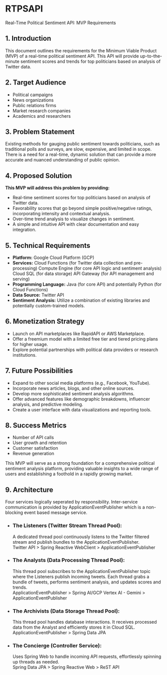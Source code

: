 # RTPSAPI
Real-Time Political Sentiment API: MVP Requirements

## 1. Introduction

This document outlines the requirements for the Minimum Viable Product (MVP) of a real-time political sentiment API. This API will provide up-to-the-minute sentiment scores and trends for top politicians based on analysis of Twitter data.

## 2. Target Audience

- Political campaigns
- News organizations
- Public relations firms
- Market research companies
- Academics and researchers  

## 3. Problem Statement

Existing methods for gauging public sentiment towards politicians, such as traditional polls and surveys, are slow, expensive, and limited in scope. There is a need for a real-time, dynamic solution that can provide a more accurate and nuanced understanding of public opinion.

## 4. Proposed Solution

**This MVP will address this problem by providing:**

- Real-time sentiment scores for top politicians based on analysis of Twitter data.
- Favorability scores that go beyond simple positive/negative ratings, incorporating intensity and contextual analysis.
- Over-time trend analysis to visualize changes in sentiment.
- A simple and intuitive API with clear documentation and easy integration.  

## 5. Technical Requirements

- **Platform:** Google Cloud Platform (GCP)  
- **Services:** Cloud Functions (for Twitter data collection and pre-processing) Compute Engine (for core API logic and sentiment analysis) Cloud SQL (for data storage) API Gateway (for API management and serving)  
- **Programming Language:** Java (for core API) and potentially Python (for Cloud Functions)
- **Data Source:** Twitter API  
- **Sentiment Analysis:** Utilize a combination of existing libraries and potentially custom-trained models.  

## 6. Monetization Strategy

- Launch on API marketplaces like RapidAPI or AWS Marketplace.
- Offer a freemium model with a limited free tier and tiered pricing plans for higher usage.
- Explore potential partnerships with political data providers or research institutions.  

## 7. Future Possibilities

- Expand to other social media platforms (e.g., Facebook, YouTube).
- Incorporate news articles, blogs, and other online sources.
- Develop more sophisticated sentiment analysis algorithms.
- Offer advanced features like demographic breakdowns, influencer analysis, and predictive modeling.
- Create a user interface with data visualizations and reporting tools.  

## 8. Success Metrics

- Number of API calls
- User growth and retention
- Customer satisfaction
- Revenue generation

This MVP will serve as a strong foundation for a comprehensive political sentiment analysis platform, providing valuable insights to a wide range of users and establishing a foothold in a rapidly growing market.

## 9. Architecture  
Four services logically seperated by responsibility. Inter-service communication is provided by ApplicationEventPublisher which is a non-blocking event based message service.

- ### The Listeners (Twitter Stream Thread Pool):
    A dedicated thread pool continuously listens to the Twitter filtered stream and publish bundles to the ApplicationEventPublisher.  
Twitter API > Spring Reactive WebClient > ApplicationEventPublisher

- ### The Analysts (Data Processing Thread Pool):
    This thread pool subscribes to the ApplicationEventPublisher topic where the Listeners publish incoming tweets.
Each thread grabs a bundle of tweets, performs sentiment analysis, and updates scores and trends.  
ApplicationEventPublisher > Spring AI/GCP Vertex AI - Gemini > ApplicationEventPublisher

- ### The Archivists (Data Storage Thread Pool):
    This thread pool handles database interactions.
It receives processed data from the Analyst and efficiently stores it in Cloud SQL.  
ApplicationEventPublisher > Spring Data JPA

- ### The Concierge (Controller Service):
    Uses Spring Web to handle incoming API requests, effortlessly spinning up threads as needed.  
Spring Data JPA > Spring Reactive Web > ReST API
